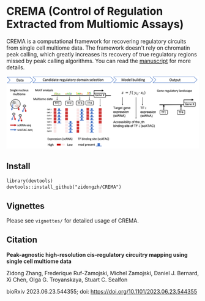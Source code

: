 # CREMA (Control of Regulation Extracted from Multiomic Assays)

CREMA is a computational framework for recovering regulatory circuits from single cell multiome data. The framework doesn't rely on chromatin peak calling, which greatly increases its recovery of true regulatory regions missed by peak calling algorithms. You can read the [manuscript](https://doi.org/10.1101/2023.06.23.544355) for more details.

![](fig_crema_method.png?raw=true)

## Install

```
library(devtools)
devtools::install_github("zidongzh/CREMA")
```

## Vignettes

Please see `vignettes/` for detailed usage of CREMA.


## Citation

**Peak-agnostic high-resolution cis-regulatory circuitry mapping using single cell multiome data**

Zidong Zhang, Frederique Ruf-Zamojski, Michel Zamojski, Daniel J. Bernard, Xi Chen, Olga G. Troyanskaya, Stuart C. Sealfon

bioRxiv 2023.06.23.544355; doi: https://doi.org/10.1101/2023.06.23.544355

